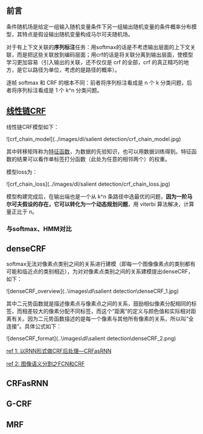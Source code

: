 ## 前言

条件随机场是给定一组输入随机变量条件下另一组输出随机变量的条件概率分布模型，其特点是假设输出随机变量构成马尔可夫随机场。

对于有上下文关联的**序列标注**任务：用softmax的话是不考虑输出层面的上下文关联，而是把这些关联放到编码层面；用crf的话是将关联分离到输出层面，使模型学习更加容易（引入输出的关联，还不仅仅是 crf 的全部，crf 的真正精巧的地方，是它以路径为单位，考虑的是路径的概率）。

逐帧 softmax 和 CRF 的根本不同：前者将序列标注看成是 n 个 k 分类问题，后者将序列标注看成是 1 个 k^n 分类问题。

## [线性链CRF](<https://www.jiqizhixin.com/articles/2018-05-23-3>)

线性链CRF模型如下：

![crf_chain_model](../images/dl/salient detection/crf_chain_model.jpg)

其中转移矩阵称为[特征函数](<https://www.imooc.com/article/27795>)，为数据的先验知识，也可以用数据训练得到。特征函数的结果可以看作单标签打分函数（此处为任意的相邻两个）的权重。

模型loss为：

![crf_chain_loss](../images/dl/salient detection/crf_chain_loss.jpg)

模型构建完成后，在输出端也是一个从 k^n 条路径中选最优的问题，**因为一阶马尔可夫假设的存在，它可以转化为一个动态规划问题**，用 viterbi 算法解决，计算量正比于 n。

### 与softmax、HMM对比



## denseCRF

softmax无法对像素点类别之间的关系进行建模（即每一个图像像素点的类别都有可能和临近点的类别相近），为对对像素点类别之间的关系建模提出denseCRF，如下：

![denseCRF_overview](..\images\dl\salient detection\denseCRF_1.jpg)

其中二元势函数就是描述像素点与像素点之间的关系，鼓励相似像素分配相同的标签，而相差较大的像素分配不同标签，而这个“距离”的定义与颜色值和实际相对距离有关。因为二元势函数描述的是每一个像素与其他所有像素的关系，所以叫“全连接”。具体公式如下：

![denseCRF_format](..\images\dl\salient detection\denseCRF_2.png)

[ref 1: 以RNN形式做CRF后处理—CRFasRNN](<https://blog.csdn.net/hacker_long/article/details/89642673>)

[ref 2: 图像语义分割之FCN和CRF](<https://blog.csdn.net/u012759136/article/details/52434826>)

## CRFasRNN

## G-CRF

## MRF

